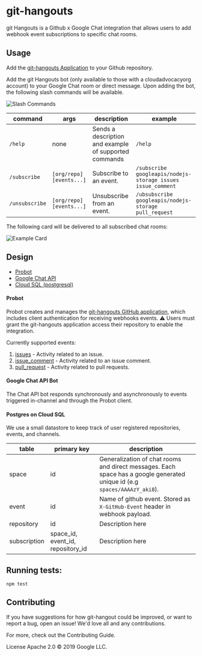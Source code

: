 # git-hangouts

git Hangouts is a Github x Google Chat integration that allows users to
add webhook event subscriptions to specific chat rooms.

## Usage

Add the [git-hangouts Application](https://github.com/apps/git-hangouts) to your Github repository.

Add the git Hangouts bot (only available to those with a cloudadvocacyorg account) 
to your Google Chat room or direct message. Upon adding the bot, the following 
slash commands will be available.


![Slash Commands](/repo-automation-bots/packages/git-hangouts/docs/slash-commands.png)

| command            | args |  description | example
|-------------------|----------|-------------|-------------------------------------|
| `/help`         | none |  Sends a description and example of supported commands  | `/help`
| `/subscribe`    | `[org/repo] [events...]` | Subscribe to an event.  | `/subscribe googleapis/nodejs-storage issues issue_comment`
| `/unsubscribe`  | `[org/repo] [events...]` | Unsubscribe from an event. | `/ubsubscribe googleapis/nodejs-storage pull_request`


The following card will be delivered to all subscribed chat rooms:

![Example Card](/repo-automation-bots/packages/git-hangouts/docs/example-card.png)

## Design

* [Probot](https://probot.github.io/)
* [Google Chat API](https://developers.google.com/hangouts/chat/concepts)
* [Cloud SQL (postgresql)](https://cloud.google.com/sql/docs/postgres/quickstart)

#### Probot
Probot creates and manages the [git-hangouts GitHub application](https://github.com/apps/git-hangouts), 
which includes client authentication for receiving webhooks events. ⚠️ Users must 
grant the git-hangouts application access their repository to enable the integration.

Currently supported events:
 1. [issues](https://docs.github.com/en/developers/webhooks-and-events/webhook-events-and-payloads#issues) - Activity related to an issue.
 2. [issue_comment](https://docs.github.com/en/developers/webhooks-and-events/webhook-events-and-payloads#issue_comment) - Activity related to an issue comment.
 3. [pull_request](https://docs.github.com/en/developers/webhooks-and-events/webhook-events-and-payloads#pull_request) - Activity related to pull requests.
 

#### Google Chat API Bot 
The Chat API bot responds synchronously and asynchronously to events triggered in-channel
and through the Probot client.

#### Postgres on Cloud SQL
We use a small datastore to keep track of user registered repositories, events, and channels.

| table            | primary key |  description
|-------------------|----------|--------------------------------------------------|
| space           | id   |  Generalization of chat rooms and direct messages. Each space has a google generated unique id (e.g `spaces/AAAAzY_aki8`).  |
| event           |   id | Name of github event. Stored as `X-GitHub-Event` header in webhook payload. |
| repository      |   id  | Description here |
| subscription    |  space_id, event_id, repository_id  | Description here |

## Running tests:

`npm test`

## Contributing

If you have suggestions for how git-hangout could be improved, or want to report a bug, open an issue! We'd love all and any contributions.

For more, check out the Contributing Guide.

License
Apache 2.0 © 2019 Google LLC.
